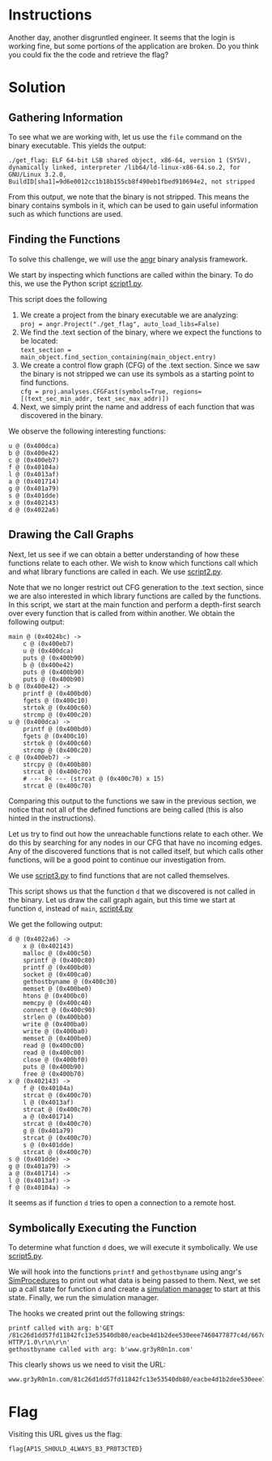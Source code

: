 # Instructions
Another day, another disgruntled engineer. It seems that the login is working fine, but some portions of the application are broken. Do you think you could fix the the code and retrieve the flag?

# Solution

## Gathering Information
To see what we are working with, let us use the `file` command on the binary executable.
This yields the output:
```
./get_flag: ELF 64-bit LSB shared object, x86-64, version 1 (SYSV), dynamically linked, interpreter /lib64/ld-linux-x86-64.so.2, for GNU/Linux 3.2.0, BuildID[sha1]=9d6e0012cc1b18b155cb8f490eb1fbed910694e2, not stripped
```

From this output, we note that the binary is not stripped.
This means the binary contains symbols in it, which can be used to gain useful information such as which functions are used.

## Finding the Functions
To solve this challenge, we will use the [angr](https://github.com/angr) binary analysis framework.

We start by inspecting which functions are called within the binary.
To do this, we use the Python script [script1.py](https://github.com/Live10NOP/CTF_Writeups/blob/master/NeverLAN_CTF_2019/challenges/binary_3/scripts/script1.py).

This script does the following
1. We create a project from the binary executable we are analyzing:<br>
`proj = angr.Project("./get_flag", auto_load_libs=False)`
1. We find the .text section of the binary, where we expect the functions to be located:<br>
`text_section = main_object.find_section_containing(main_object.entry)`
1. We create a control flow graph (CFG) of the .text section. Since we saw the binary is not stripped we can use its symbols as a starting point to find functions.<br>
`cfg = proj.analyses.CFGFast(symbols=True, regions=[(text_sec_min_addr, text_sec_max_addr)])`
1. Next, we simply print the name and address of each function that was discovered in the binary.

We observe the following interesting functions:
```
u @ (0x400dca)
b @ (0x400e42)
c @ (0x400eb7)
f @ (0x40104a)
l @ (0x4013af)
a @ (0x401714)
g @ (0x401a79)
s @ (0x401dde)
x @ (0x402143)
d @ (0x4022a6)
```

## Drawing the Call Graphs
Next, let us see if we can obtain a better understanding of how these functions relate to each other.
We wish to know which functions call which and what library functions are called in each.
We use [script2.py](https://github.com/Live10NOP/CTF_Writeups/blob/master/NeverLAN_CTF_2019/challenges/binary_3/scripts/script2.py).

Note that we no longer restrict out CFG generation to the .text section, since we are also interested in which library functions are called by the functions.
In this script, we start at the main function and perform a depth-first search over every function that is called from within another.
We obtain the following output:
```
main @ (0x4024bc) ->
	c @ (0x400eb7)
	u @ (0x400dca)
	puts @ (0x400b90)
	b @ (0x400e42)
	puts @ (0x400b90)
	puts @ (0x400b90)
b @ (0x400e42) ->
	printf @ (0x400bd0)
	fgets @ (0x400c10)
	strtok @ (0x400c60)
	strcmp @ (0x400c20)
u @ (0x400dca) ->
	printf @ (0x400bd0)
	fgets @ (0x400c10)
	strtok @ (0x400c60)
	strcmp @ (0x400c20)
c @ (0x400eb7) ->
	strcpy @ (0x400b80)
	strcat @ (0x400c70)
	# --- 8< --- (strcat @ (0x400c70) x 15)
	strcat @ (0x400c70)
```

Comparing this output to the functions we saw in the previous section, we notice that not all of the defined functions are being called (this is also hinted in the instructions).

Let us try to find out how the unreachable functions relate to each other.
We do this by searching for any nodes in our CFG that have no incoming edges.
Any of the discovered functions that is not called itself, but which calls other functions, will be a good point to continue our investigation from.

We use [script3.py](https://github.com/Live10NOP/CTF_Writeups/blob/master/NeverLAN_CTF_2019/challenges/binary_3/scripts/script3.py) to find functions that are not called themselves.

This script shows us that the function `d` that we discovered is not called in the binary.
Let us draw the call graph again, but this time we start at function `d`, instead of `main`, [script4.py](https://github.com/Live10NOP/CTF_Writeups/blob/master/NeverLAN_CTF_2019/challenges/binary_3/scripts/script4.py)

We get the following output:
```
d @ (0x4022a6) ->
	x @ (0x402143)
	malloc @ (0x400c50)
	sprintf @ (0x400c80)
	printf @ (0x400bd0)
	socket @ (0x400ca0)
	gethostbyname @ (0x400c30)
	memset @ (0x400be0)
	htons @ (0x400bc0)
	memcpy @ (0x400c40)
	connect @ (0x400c90)
	strlen @ (0x400bb0)
	write @ (0x400ba0)
	write @ (0x400ba0)
	memset @ (0x400be0)
	read @ (0x400c00)
	read @ (0x400c00)
	close @ (0x400bf0)
	puts @ (0x400b90)
	free @ (0x400b70)
x @ (0x402143) ->
	f @ (0x40104a)
	strcat @ (0x400c70)
	l @ (0x4013af)
	strcat @ (0x400c70)
	a @ (0x401714)
	strcat @ (0x400c70)
	g @ (0x401a79)
	strcat @ (0x400c70)
	s @ (0x401dde)
	strcat @ (0x400c70)
s @ (0x401dde) ->
g @ (0x401a79) ->
a @ (0x401714) ->
l @ (0x4013af) ->
f @ (0x40104a) ->
```

It seems as if function `d` tries to open a connection to a remote host.

## Symbolically Executing the Function
To determine what function `d` does, we will execute it symbolically.
We use [script5.py](https://github.com/Live10NOP/CTF_Writeups/blob/master/NeverLAN_CTF_2019/challenges/binary_3/scripts/script5.py).

We will hook into the functions `printf` and `gethostbyname` using angr's [SimProcedures](https://docs.angr.io/extending-angr/simprocedures) to print out what data is being passed to them.
Next, we set up a call state for function `d` and create a [simulation manager](https://docs.angr.io/core-concepts/pathgroups) to start at this state.
Finally, we run the simulation manager.

The hooks we created print out the following strings:
```
printf called with arg: b'GET /81c26d1dd57fd11842fc13e53540db80/eacbe4d1b2dee530eee7460477877c4d/667d5fa72f80788a5ed2373586e57ff6/c4ff45bb1fab99f9164b7fec14b2292a/6470e394cbf6dab6a91682cc8585059b HTTP/1.0\r\n\r\n'
gethostbyname called with arg: b'www.gr3yR0n1n.com'
```

This clearly shows us we need to visit the URL:
```
www.gr3yR0n1n.com/81c26d1dd57fd11842fc13e53540db80/eacbe4d1b2dee530eee7460477877c4d/667d5fa72f80788a5ed2373586e57ff6/c4ff45bb1fab99f9164b7fec14b2292a/6470e394cbf6dab6a91682cc8585059b
```

# Flag
Visiting this URL gives us the flag:
```
flag{AP1S_SH0ULD_4LWAYS_B3_PR0T3CTED}
```
